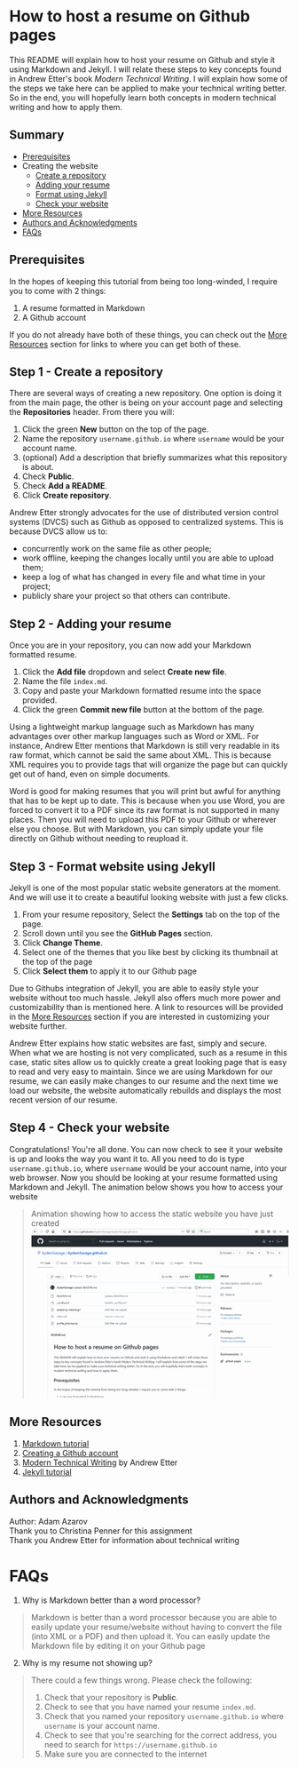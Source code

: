 
# How to host a resume on Github pages

This README will explain how to host your resume on Github and style it using Markdown and Jekyll. I will relate these steps to key concepts found in Andrew Etter's book _Modern Technical Writing_. I will explain how some of the steps we take here can be applied to make your technical writing better. So in the end, you will hopefully learn both concepts in modern technical writing and how to apply them.

## Summary

* [Prerequisites](#prerequisites)
* Creating the website
  * [Create a repository](#step-1---create-a-repository)
  * [Adding your resume](#step-2---adding-your-resume)
  * [Format using Jekyll](#step-3---format-website-using-jekyll)
  * [Check your website](#step-4---check-your-website)
* [More Resources](#more-resources)
* [Authors and Acknowledgments](authors-and-acknowledgments)
* [FAQs](#faqs)

## Prerequisites

In the hopes of keeping this tutorial from being too long-winded, I require you to come with 2 things:

1. A resume formatted in Markdown
2. A Github account

If you do not already have both of these things, you can check out the [More Resources](#More-Resources) section for links to where you can get both of these.

## Step 1 - Create a repository

There are several ways of creating a new repository. One option is doing it from the main page, the other is being on your account page and selecting the **Repositories** header. From there you will:

1. Click the green **New** button on the top of the page.
2. Name the repository `username.github.io` where `username` would be your account name.
3. (optional) Add a description that briefly summarizes what this repository is about.
4. Check **Public**.
5. Check **Add a README**.
6. Click **Create repository**.

Andrew Etter strongly advocates for the use of distributed version control systems (DVCS) such as Github as opposed to centralized systems. This is because DVCS allow us to:

* concurrently work on the same file as other people;
* work offline, keeping the changes locally until you are able to upload them;
* keep a log of what has changed in every file and what time in your project;
* publicly share your project so that others can contribute.

## Step 2 - Adding your resume

Once you are in your repository, you can now add your Markdown formatted resume.

1. Click the **Add file** dropdown and select **Create new file**.
2. Name the file `index.md`.
3. Copy and paste your Markdown formatted resume into the space provided.
4. Click the green **Commit new file** button at the bottom of the page.

Using a lightweight markup language such as Markdown has many advantages over other markup languages such as Word or XML. For instance, Andrew Etter mentions that Markdown is still very readable in its raw format, which cannot be said the same about XML. This is because XML requires you to provide tags that will organize the page but can quickly get out of hand, even on simple documents.

Word is good for making resumes that you will print but awful for anything that has to be kept up to date. This is because when you use Word, you are forced to convert it to a PDF since its raw format is not supported in many places. Then you will need to upload this PDF to your Github or wherever else you choose. But with Markdown, you can simply update your file directly on Github without needing to reupload it.

## Step 3 - Format website using Jekyll

Jekyll is one of the most popular static website generators at the moment. And we will use it to create a beautiful looking website with just a few clicks.

1. From your resume repository, Select the **Settings** tab on the top of the page.
2. Scroll down until you see the **GitHub Pages** section.
3. Click **Change Theme**.
4. Select one of the themes that you like best by clicking its thumbnail at the top of the page
5. Click **Select them** to apply it to our Github page

Due to Githubs integration of Jekyll, you are able to easily style your website without too much hassle. Jekyll also offers much more power and customizability than is mentioned here. A link to resources will be provided in the [More Resources](#More-Resources) section if you are interested in customizing your website further.

Andrew Etter explains how static websites are fast, simply and secure. When what we are hosting is not very complicated, such as a resume in this case, static sites allow us to quickly create a great looking page that is easy to read and very easy to maintain. Since we are using Markdown for our resume, we can easily make changes to our resume and the next time we load our website, the website automatically rebuilds and displays the most recent version of our resume.

## Step 4 - Check your website

Congratulations! You're all done. You can now check to see it your website is up and looks the way you want it to. All you need to do is type `username.github.io`, where `username` would be your account name, into your web browser. Now you should be looking at your resume formatted using Markdown and Jekyll. The animation below shows you how to access your website

> Animation showing how to access the static website you have just created
![Gif showing how to access our static website](assets/accessing_website.gif)

## More Resources

1. [Markdown tutorial](https://www.markdowntutorial.com/)
2. [Creating a Github account](https://github.com/join)
3. [Modern Technical Writing](https://www.amazon.ca/Modern-Technical-Writing-Introduction-Documentation-ebook/dp/B01A2QL9SS) by Andrew Etter
4. [Jekyll tutorial](https://www.youtube.com/watch?v=T1itpPvFWHI)

## Authors and Acknowledgments

Author: Adam Azarov  
Thank you to Christina Penner for this assignment  
Thank you Andrew Etter for information about technical writing  

# FAQs

1. Why is Markdown better than a word processor?
> Markdown is better than a word processor because you are able to easily update your resume/website without having to convert the file (into XML or a PDF) and then upload it. You can easily update the Markdown file by editing it on your Github page

2. Why is my resume not showing up?
> There could a few things wrong. Please check the following:
> 1. Check that your repository is **Public**.
> 2. Check to see that you have named your resume `index.md`.
> 3. Check that you named your repository `username.github.io` where `username` is your account name.
> 4. Check to see that you're searching for the correct address, you need to search for `https://username.github.io`
> 5. Make sure you are connected to the internet
